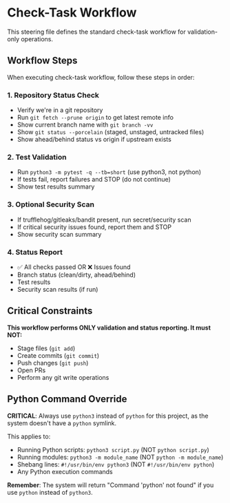 # Check-Task Workflow

This steering file defines the standard check-task workflow for validation-only operations.

## Workflow Steps

When executing check-task workflow, follow these steps in order:

### 1. Repository Status Check
- Verify we're in a git repository
- Run `git fetch --prune origin` to get latest remote info
- Show current branch name with `git branch -vv`
- Show `git status --porcelain` (staged, unstaged, untracked files)
- Show ahead/behind status vs origin if upstream exists

### 2. Test Validation
- Run `python3 -m pytest -q --tb=short` (use python3, not python)
- If tests fail, report failures and STOP (do not continue)
- Show test results summary

### 3. Optional Security Scan
- If trufflehog/gitleaks/bandit present, run secret/security scan
- If critical security issues found, report them and STOP
- Show security scan summary

### 4. Status Report
- ✅ All checks passed OR ❌ Issues found
- Branch status (clean/dirty, ahead/behind)
- Test results
- Security scan results (if run)

## Critical Constraints

**This workflow performs ONLY validation and status reporting. It must NOT:**
- Stage files (`git add`)
- Create commits (`git commit`)
- Push changes (`git push`)
- Open PRs
- Perform any git write operations

## Python Command Override

**CRITICAL**: Always use `python3` instead of `python` for this project, as the system doesn't have a `python` symlink.

This applies to:
- Running Python scripts: `python3 script.py` (NOT `python script.py`)
- Running modules: `python3 -m module_name` (NOT `python -m module_name`)
- Shebang lines: `#!/usr/bin/env python3` (NOT `#!/usr/bin/env python`)
- Any Python execution commands

**Remember**: The system will return "Command 'python' not found" if you use `python` instead of `python3`.
